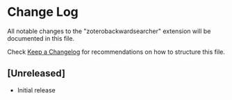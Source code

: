# Change Log

All notable changes to the "zoterobackwardsearcher" extension will be documented in this file.

Check [Keep a Changelog](http://keepachangelog.com/) for recommendations on how to structure this file.

## [Unreleased]

- Initial release